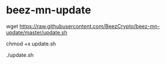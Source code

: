 # beez-mn-update

wget https://raw.githubusercontent.com/BeezCrypto/beez-mn-update/master/update.sh

chmod +x update.sh

./update.sh
